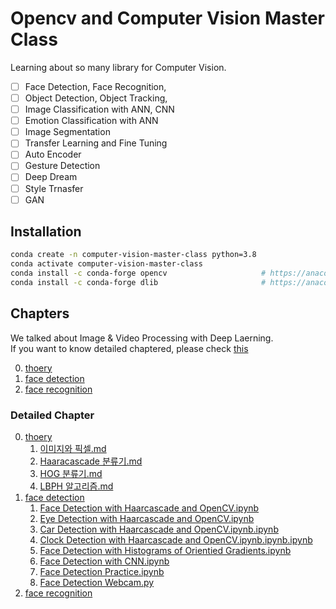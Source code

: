 
# Opencv and Computer Vision Master Class

Learning about so many library for Computer Vision.

- [ ] Face Detection, Face Recognition,
- [ ] Object Detection, Object Tracking,
- [ ] Image Classification with ANN, CNN
- [ ] Emotion Classification with ANN
- [ ] Image Segmentation
- [ ] Transfer Learning and Fine Tuning 
- [ ] Auto Encoder
- [ ] Gesture Detection
- [ ] Deep Dream
- [ ] Style Trnasfer
- [ ] GAN

## Installation

```bash
conda create -n computer-vision-master-class python=3.8
conda activate computer-vision-master-class
conda install -c conda-forge opencv                     # https://anaconda.org/conda-forge/opencv
conda install -c conda-forge dlib                       # https://anaconda.org/conda-forge/dlib
```

## Chapters 

 We talked about Image & Video Processing with Deep Laerning.<br>If you want to know detailed chaptered, please check [this](./README.md#detailed-chapter) 

0. [thoery](./python/0_thoery/README.md)
1. [face detection](./python/1_face_detection/README.md)
2. [face recognition](./python/2_face_recognition/README.md)

### Detailed Chapter 

0. [thoery](./python/0_thoery/README.md)
   1. [이미지와 픽셀.md](./python/0_thoery/1_%EC%9D%B4%EB%AF%B8%EC%A7%80%EC%99%80_%ED%94%BD%EC%85%80.md)
   2. [Haaracascade 분류기.md](./python/0_thoery/2_Haaracascade_%EB%B6%84%EB%A5%98%EA%B8%B0.md)
   3. [HOG 분류기.md](./python/0_thoery/3_HOG_%EB%B6%84%EB%A5%98%EA%B8%B0.md)
   4. [LBPH 알고리즘.md](./python/0_thoery/4_LBPH_%EC%95%8C%EA%B3%A0%EB%A6%AC%EC%A6%98.md)
1. [face detection](./python/1_face_detection/README.md)
   1. [Face Detection with Haarcascade and OpenCV.ipynb](./python/1_face_detection/1_Face_Detection_with_Haarcascade_and_OpenCV.ipynb)
   2. [Eye Detection with Haarcascade and OpenCV.ipynb](./python/1_face_detection/2_Eye_Detection_with_Haarcascade_and_OpenCV.ipynb)
   3. [Car Detection with Haarcascade and OpenCV.ipynb.ipynb](./python/1_face_detection/3_Car_Detection_with_Haarcascade_and_OpenCV.ipynb.ipynb)
   4. [Clock Detection with Haarcascade and OpenCV.ipynb.ipynb.ipynb](./python/1_face_detection/4_Clock_Detection_with_Haarcascade_and_OpenCV.ipynb.ipynb.ipynb)
   5. [Face Detection with Histograms of Orientied Gradients.ipynb](./python/1_face_detection/5_Face_Detection_with_Histograms_of_Orientied_Gradients.ipynb)
   6. [Face Detection with CNN.ipynb](./python/1_face_detection/6_Face_Detection_with_CNN.ipynb)
   7. [Face Detection Practice.ipynb](./python/1_face_detection/7_Face_Detection_Practice.ipynb)
   8. [Face Detection Webcam.py](./python/1_face_detection/8_Face_Detection_Webcam.py)
2. [face recognition](./python/2_face_recognition/README.md)
